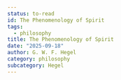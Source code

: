 ```yaml
---
status: to-read
id: The Phenomenology of Spirit
tags:
  - philosophy
title: The Phenomenology of Spirit
date: "2025-09-18"
author: G. W. F. Hegel
category: philosophy
subcategory: Hegel
---
```

